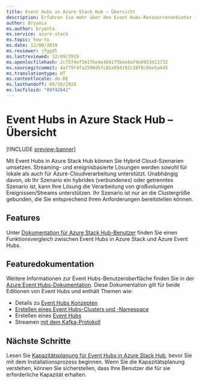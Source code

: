 ```yaml
---
title: Event Hubs in Azure Stack Hub – Übersicht
description: Erfahren Sie mehr über den Event Hubs-Ressourcenanbieter in Azure Stack Hub.
author: BryanLa
ms.author: bryanla
ms.service: azure-stack
ms.topic: how-to
ms.date: 12/09/2019
ms.reviewer: jfggdl
ms.lastreviewed: 12/09/2019
ms.openlocfilehash: 2c7574ef54176e4e4b91f5bee8af9e6953d13732
ms.sourcegitcommit: 4af79f4fa2598d57c81e994192c10f8c6be5a445
ms.translationtype: HT
ms.contentlocale: de-DE
ms.lasthandoff: 09/10/2020
ms.locfileid: "89742642"
---
```

# <a name="event-hubs-on-azure-stack-hub-overview"></a>Event Hubs in Azure Stack Hub – Übersicht

[!INCLUDE [preview-banner](../includes/event-hubs-preview.md)]

Mit Event Hubs in Azure Stack Hub können Sie Hybrid Cloud-Szenarien umsetzen. Streaming- und ereignisbasierte Lösungen werden sowohl für lokale als auch für Azure-Cloudverarbeitung unterstützt. Unabhängig davon, ob Ihr Szenario ein hybrides (verbundenes) oder getrenntes Szenario ist, kann Ihre Lösung die Verarbeitung von großvolumigen Ereignissen/Streams unterstützen. Ihr Szenario ist nur an die Clustergröße gebunden, die Sie entsprechend Ihren Anforderungen bereitstellen können. 

## <a name="features"></a>Features

Unter [Dokumentation für Azure Stack Hub-Benutzer](../user/event-hubs-overview.md) finden Sie einen Funktionsvergleich zwischen Event Hubs in Azure Stack und Azure Event Hubs.

## <a name="feature-documentation"></a>Featuredokumentation

Weitere Informationen zur Event Hubs-Benutzeroberfläche finden Sie in der [Azure Event Hubs-Dokumentation](/azure/event-hubs/). Diese Dokumentation gilt für beide Editionen von Event Hubs und enthält Themen wie:

- Details zu [Event Hubs Konzepten](/azure/event-hubs/event-hubs-features)
- [Erstellen eines Event Hubs-Clusters und -Namespace](/azure/event-hubs/event-hubs-dedicated-cluster-create-portal)
- Erstellen eines [Event Hubs](/azure/event-hubs/event-hubs-create#create-an-event-hub)
- Streamen [mit dem Kafka-Protokoll](/azure/event-hubs/event-hubs-quickstart-kafka-enabled-event-hubs)


## <a name="next-steps"></a>Nächste Schritte

Lesen Sie [Kapazitätsplanung für Event Hubs in Azure Stack Hub](event-hubs-rp-capacity-planning.md), bevor Sie mit dem Installationsprozess beginnen. Wenn Sie die Kapazitätsplanung verstehen, können Sie sicherstellen, dass Ihre Benutzer die für sie erforderliche Kapazität erhalten.
